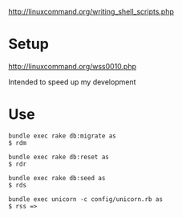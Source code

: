http://linuxcommand.org/writing_shell_scripts.php

# Setup
http://linuxcommand.org/wss0010.php

Intended to speed up my development

# Use
```
bundle exec rake db:migrate as
$ rdm
```

```
bundle exec rake db:reset as
$ rdr
```

```
bundle exec rake db:seed as
$ rds
```

```
bundle exec unicorn -c config/unicorn.rb as
$ rss =>
```
